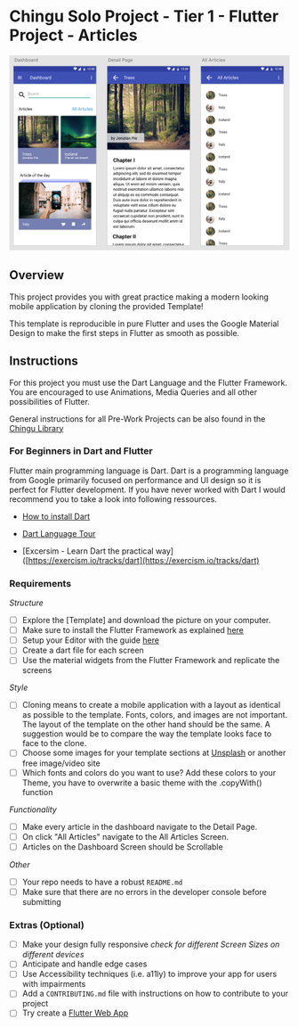 # Chingu Solo Project - Tier 1 - Flutter Project - Articles

![Flutter Screens to clone](./assets/tier-1-screens.png)

## Overview

This project provides you with great practice making a modern looking 
mobile application by cloning the provided Template!

This template is reproducible in pure Flutter and uses the Google
Material Design to make the first steps in Flutter as smooth as possible.

## Instructions

For this project you must use the Dart Language and the Flutter Framework.
You are encouraged to use Animations, Media Queries and all other possibilities of Flutter.

General instructions for all Pre-Work Projects can be also found in the [Chingu Library](https://docs.chingu.io/voyage/soloproj/choose/#solo-project-specifications)

### For Beginners in Dart and Flutter

Flutter main programming language is Dart. Dart is a programming language from Google primarily focused on performance and UI design so it is perfect for Flutter development. If you have never worked with Dart I would recommend you to take a look into following ressources.

- [How to install Dart](https://dart.dev/get-dart)

- [Dart Language Tour](https://dart.dev/guides/language/language-tour)

- [Excersim - Learn Dart the practical way]([https://exercism.io/tracks/dart](https://exercism.io/tracks/dart)

### Requirements

*Structure*

- [ ] Explore the [Template] and download the picture on your computer.
- [ ] Make sure to install the Flutter Framework as explained [here](https://flutter.dev/docs/get-started/install)
- [ ] Setup your Editor with the guide [here](https://flutter.dev/docs/get-started/editor)
- [ ] Create a dart file for each screen
- [ ] Use the material widgets from the Flutter Framework and replicate the screens

*Style*

- [ ] Cloning means to create a mobile application with a layout as identical as possible to the template.
  Fonts, colors, and images are not important. The layout of the template
  on the other hand should be the same. A suggestion would be to compare
  the way the template looks face to face to the clone.
- [ ] Choose some images for your template sections at [Unsplash](https://unsplash.com/) 
  or another free image/video site
- [ ] Which fonts and colors do you want to use? Add these colors to your Theme, you have to overwrite a basic theme with the .copyWith() function

*Functionality*

- [ ] Make every article in the dashboard navigate to the Detail Page. 
- [ ] On click "All Articles" navigate to the All Articles Screen.
- [ ] Articles on the Dashboard Screen should be Scrollable

*Other*

- [ ] Your repo needs to have a robust `README.md`
- [ ] Make sure that there are no errors in the developer console before submitting

### Extras (Optional)

- [ ] Make your design fully responsive *check for different Screen Sizes on different devices*
- [ ] Anticipate and handle edge cases
- [ ] Use Accessibility techniques (i.e. a11ly) to improve your app for users with impairments 
- [ ] Add a `CONTRIBUTING.md` file with instructions on how to contribute to your project
- [ ] Try create a [Flutter Web App](https://flutter.dev/docs/get-started/web)
